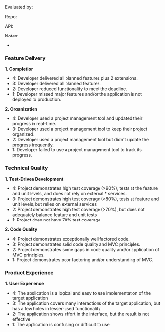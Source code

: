 Evaluated by:

Repo:

API:

Notes:

-

### Feature Delivery

**1. Completion**

* 4: Developer delivered all planned features plus 2 extensions.
* 3: Developer delivered all planned features.
* 2: Developer reduced functionality to meet the deadline.
* 1: Developer missed major features and/or the application is not deployed to production.

**2. Organization**

* 4: Developer used a project management tool and updated their progress in real-time.
* 3: Developer used a project management tool to keep their project organized.
* 2: Developer used a project management tool but didn't update the progress frequently.
* 1: Developer failed to use a project management tool to track its progress.

### Technical Quality

**1. Test-Driven Development**

* 4: Project demonstrates high test coverage (>90%), tests at the feature and unit levels, and does not rely on external * services.
* 3: Project demonstrates high test coverage (>80%), tests at feature and unit levels, but relies on external services
* 2: Project demonstrates high test coverage (>70%), but does not adequately balance feature and unit tests
* 1: Project does not have 70% test coverage

**2. Code Quality**

* 4: Project demonstrates exceptionally well factored code.
* 3: Project demonstrates solid code quality and MVC principles.
* 2: Project demonstrates some gaps in code quality and/or application of MVC principles.
* 1: Project demonstrates poor factoring and/or understanding of MVC.

### Product Experience

**1. User Experience**

* 4: The application is a logical and easy to use implementation of the target application
* 3: The application covers many interactions of the target application, but has a few holes in lesser-used functionality
* 2: The application shows effort in the interface, but the result is not effective
* 1: The application is confusing or difficult to use
